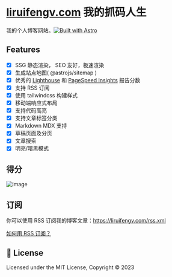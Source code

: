 # [liruifengv.com](https://liruifengv.com) 我的抓码人生

我的个人博客网站。[![Built with Astro](https://astro.badg.es/v1/built-with-astro/tiny.svg)](https://astro.build)

## Features

- [x] SSG 静态渲染， SEO 友好，极速渲染
- [x] 生成站点地图( @astrojs/sitemap )
- [x] 优秀的 [Lighthouse](https://web.dev/measure/) 和 [PageSpeed Insights](https://pagespeed.web.dev/) 报告分数
- [x] 支持 RSS 订阅
- [x] 使用 tailwindcss 构建样式
- [x] 移动端响应式布局
- [x] 支持代码高亮
- [x] 支持文章标签分类
- [x] Markdown MDX 支持
- [x] 草稿页面及分页
- [x] 文章搜索
- [x] 明亮/暗黑模式

## 得分
![image](https://github.com/liruifengv/liruifengv.com/assets/25167721/bdf4eb29-12ff-4cd0-a6c4-febf6a671f05)


## 订阅

你可以使用 RSS 订阅我的博客文章：https://liruifengv.com/rss.xml

[如何用 RSS 订阅？](https://zhuanlan.zhihu.com/p/55026716)

## 📜 License

Licensed under the MIT License, Copyright © 2023
